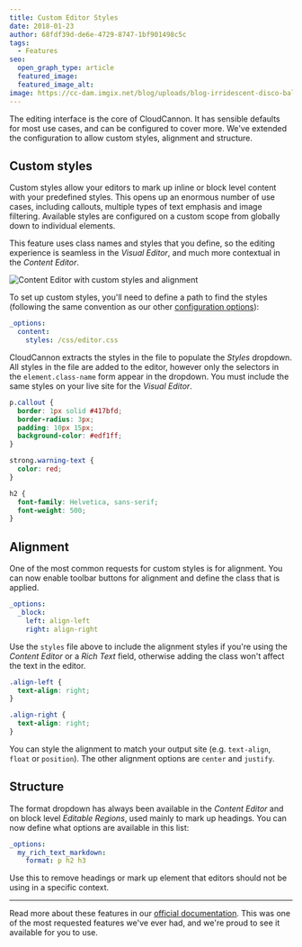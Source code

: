 ```yaml
---
title: Custom Editor Styles
date: 2018-01-23
author: 68fdf39d-de6e-4729-8747-1bf901498c5c
tags:
  - Features
seo:
  open_graph_type: article
  featured_image:
  featured_image_alt:
image: https://cc-dam.imgix.net/blog/uploads/blog-irridescent-disco-ball.jpeg
---
```


The editing interface is the core of CloudCannon. It has sensible defaults for most use cases, and can be configured to cover more. We've extended the configuration to allow custom styles, alignment and structure.

## Custom styles

Custom styles allow your editors to mark up inline or block level content with your predefined styles. This opens up an enormous number of use cases, including callouts, multiple types of text emphasis and image filtering. Available styles are configured on a custom scope from globally down to individual elements.

This feature uses class names and styles that you define, so the editing experience is seamless in the *Visual Editor*, and much more contextual in the *Content Editor*.

![Content Editor with custom styles and alignment](https://cc-dam.imgix.net/blog/assets/blog/custom-editor-styles/content-editor-custom-styles.png)

To set up custom styles, you'll need to define a path to find the styles (following the same convention as our other [configuration options](https://docs.cloudcannon.com/editing/options/)):

~~~yaml
_options:
  content:
    styles: /css/editor.css
~~~

CloudCannon extracts the styles in the file to populate the *Styles* dropdown. All styles in the file are added to the editor, however only the selectors in the `element.class-name` form appear in the dropdown. You must include the same styles on your live site for the *Visual Editor*.

~~~css
p.callout {
  border: 1px solid #417bfd;
  border-radius: 3px;
  padding: 10px 15px;
  background-color: #edf1ff;
}

strong.warning-text {
  color: red;
}

h2 {
  font-family: Helvetica, sans-serif;
  font-weight: 500;
}
~~~

## Alignment

One of the most common requests for custom styles is for alignment. You can now enable toolbar buttons for alignment and define the class that is applied.

~~~yaml
_options:
  _block:
    left: align-left
    right: align-right
~~~

Use the `styles` file above to include the alignment styles if you're using the *Content Editor* or a *Rich Text* field, otherwise adding the class won't affect the text in the editor.

~~~css
.align-left {
  text-align: right;
}

.align-right {
  text-align: right;
}
~~~

You can style the alignment to match your output site (e.g. `text-align`, `float` or `position`). The other alignment options are `center` and `justify`.

## Structure

The format dropdown has always been available in the *Content Editor* and on block level *Editable Regions*, used mainly to mark up headings. You can now define what options are available in this list:

~~~yaml
_options:
  my_rich_text_markdown:
    format: p h2 h3
~~~

Use this to remove headings or mark up element that editors should not be using in a specific context.

---

Read more about these features in our [official documentation](https://docs.cloudcannon.com/editing/options/). This was one of the most requested features we've ever had, and we're proud to see it available for you to use.